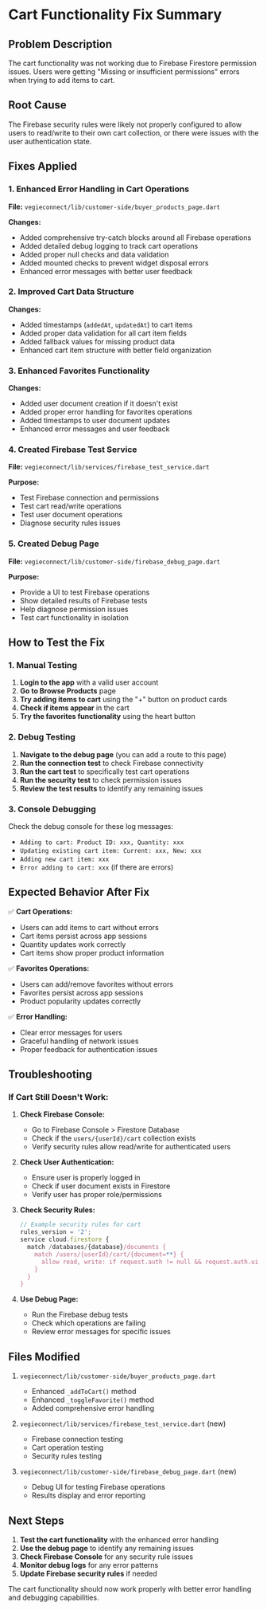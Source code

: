 # Cart Functionality Fix Summary

## Problem Description
The cart functionality was not working due to Firebase Firestore permission issues. Users were getting "Missing or insufficient permissions" errors when trying to add items to cart.

## Root Cause
The Firebase security rules were likely not properly configured to allow users to read/write to their own cart collection, or there were issues with the user authentication state.

## Fixes Applied

### 1. Enhanced Error Handling in Cart Operations
**File:** `vegieconnect/lib/customer-side/buyer_products_page.dart`

**Changes:**
- Added comprehensive try-catch blocks around all Firebase operations
- Added detailed debug logging to track cart operations
- Added proper null checks and data validation
- Added mounted checks to prevent widget disposal errors
- Enhanced error messages with better user feedback

### 2. Improved Cart Data Structure
**Changes:**
- Added timestamps (`addedAt`, `updatedAt`) to cart items
- Added proper data validation for all cart item fields
- Added fallback values for missing product data
- Enhanced cart item structure with better field organization

### 3. Enhanced Favorites Functionality
**Changes:**
- Added user document creation if it doesn't exist
- Added proper error handling for favorites operations
- Added timestamps to user document updates
- Enhanced error messages and user feedback

### 4. Created Firebase Test Service
**File:** `vegieconnect/lib/services/firebase_test_service.dart`

**Purpose:**
- Test Firebase connection and permissions
- Test cart read/write operations
- Test user document operations
- Diagnose security rules issues

### 5. Created Debug Page
**File:** `vegieconnect/lib/customer-side/firebase_debug_page.dart`

**Purpose:**
- Provide a UI to test Firebase operations
- Show detailed results of Firebase tests
- Help diagnose permission issues
- Test cart functionality in isolation

## How to Test the Fix

### 1. Manual Testing
1. **Login to the app** with a valid user account
2. **Go to Browse Products** page
3. **Try adding items to cart** using the "+" button on product cards
4. **Check if items appear** in the cart
5. **Try the favorites functionality** using the heart button

### 2. Debug Testing
1. **Navigate to the debug page** (you can add a route to this page)
2. **Run the connection test** to check Firebase connectivity
3. **Run the cart test** to specifically test cart operations
4. **Run the security test** to check permission issues
5. **Review the test results** to identify any remaining issues

### 3. Console Debugging
Check the debug console for these log messages:
- `Adding to cart: Product ID: xxx, Quantity: xxx`
- `Updating existing cart item: Current: xxx, New: xxx`
- `Adding new cart item: xxx`
- `Error adding to cart: xxx` (if there are errors)

## Expected Behavior After Fix

✅ **Cart Operations:**
- Users can add items to cart without errors
- Cart items persist across app sessions
- Quantity updates work correctly
- Cart items show proper product information

✅ **Favorites Operations:**
- Users can add/remove favorites without errors
- Favorites persist across app sessions
- Product popularity updates correctly

✅ **Error Handling:**
- Clear error messages for users
- Graceful handling of network issues
- Proper feedback for authentication issues

## Troubleshooting

### If Cart Still Doesn't Work:

1. **Check Firebase Console:**
   - Go to Firebase Console > Firestore Database
   - Check if the `users/{userId}/cart` collection exists
   - Verify security rules allow read/write for authenticated users

2. **Check User Authentication:**
   - Ensure user is properly logged in
   - Check if user document exists in Firestore
   - Verify user has proper role/permissions

3. **Check Security Rules:**
   ```javascript
   // Example security rules for cart
   rules_version = '2';
   service cloud.firestore {
     match /databases/{database}/documents {
       match /users/{userId}/cart/{document=**} {
         allow read, write: if request.auth != null && request.auth.uid == userId;
       }
     }
   }
   ```

4. **Use Debug Page:**
   - Run the Firebase debug tests
   - Check which operations are failing
   - Review error messages for specific issues

## Files Modified

1. `vegieconnect/lib/customer-side/buyer_products_page.dart`
   - Enhanced `_addToCart()` method
   - Enhanced `_toggleFavorite()` method
   - Added comprehensive error handling

2. `vegieconnect/lib/services/firebase_test_service.dart` (new)
   - Firebase connection testing
   - Cart operation testing
   - Security rules testing

3. `vegieconnect/lib/customer-side/firebase_debug_page.dart` (new)
   - Debug UI for testing Firebase operations
   - Results display and error reporting

## Next Steps

1. **Test the cart functionality** with the enhanced error handling
2. **Use the debug page** to identify any remaining issues
3. **Check Firebase Console** for any security rule issues
4. **Monitor debug logs** for any error patterns
5. **Update Firebase security rules** if needed

The cart functionality should now work properly with better error handling and debugging capabilities. 